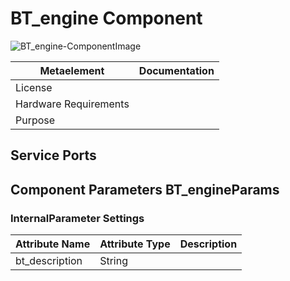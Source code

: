 <!--- This file is generated from the BT_engine.componentDocumentation model --->
<!--- do not modify this file manually as it will by automatically overwritten by the code generator, modify the model instead and re-generate this file --->

# BT_engine Component

![BT_engine-ComponentImage](https://github.com/Servicerobotics-Ulm/ComponentRepository/blob/master/BT_engine/model/BT_engineComponentDefinition.jpg)


| Metaelement | Documentation |
|-------------|---------------|
| License |  |
| Hardware Requirements |  |
| Purpose |  |



## Service Ports


## Component Parameters BT_engineParams

### InternalParameter Settings

| Attribute Name | Attribute Type | Description |
|----------------|----------------|-------------|
| bt_description | String |  |

